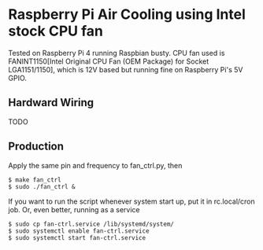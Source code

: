 Raspberry Pi Air Cooling using Intel stock CPU fan 
==================================================
Tested on Raspberry Pi 4 running Raspbian busty.
CPU fan used is FANINT1150[Intel Original CPU Fan (OEM Package) for Socket LGA1151/1150], which is 12V based but running fine on Raspberry Pi's 5V GPIO.

Hardward Wiring
---------------
TODO

Production
----------
Apply the same pin and frequency to fan_ctrl.py, then
```shell
$ make fan_ctrl
$ sudo ./fan_ctrl &
```
If you want to run the script whenever system start up, put it in rc.local/cron job.
Or, even better, running as a service
```shell
$ sudo cp fan-ctrl.service /lib/systemd/system/ 
$ sudo systemctl enable fan-ctrl.service
$ sudo systemctl start fan-ctrl.service
```


